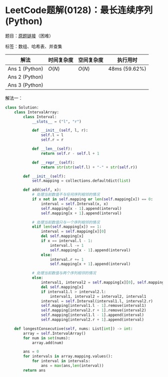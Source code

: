 # LeetCode题解(0128)：最长连续序列(Python)

题目：[原题链接](https://leetcode-cn.com/problems/longest-consecutive-sequence/)（困难）

标签：数组、哈希表、并查集

| 解法           | 时间复杂度 | 空间复杂度 | 执行用时      |
| -------------- | ---------- | ---------- | ------------- |
| Ans 1 (Python) | $O(N)$     | $O(N)$     | 48ms (59.62%) |
| Ans 2 (Python) |            |            |               |
| Ans 3 (Python) |            |            |               |

解法一：

```python
class Solution:
    class IntervalArray:
        class Interval:
            __slots__ = ("l", "r")

            def __init__(self, l, r):
                self.l = l
                self.r = r

            def __len__(self):
                return self.r - self.l + 1

            def __repr__(self):
                return str(str(self.l) + "-" + str(self.r))

        def __init__(self):
            self.mapping = collections.defaultdict(list)

        def add(self, x):
            # 处理当前数值不与任何序列相邻的情况
            if x not in self.mapping or len(self.mapping[x]) == 0:
                interval = self.Interval(x, x)
                self.mapping[x - 1].append(interval)
                self.mapping[x + 1].append(interval)

            # 处理当前数值只与一个序列相邻的情况
            elif len(self.mapping[x]) == 1:
                interval = self.mapping[x][0]
                del self.mapping[x]
                if x == interval.l - 1:
                    interval.l -= 1
                    self.mapping[x - 1].append(interval)
                else:
                    interval.r += 1
                    self.mapping[x + 1].append(interval)

            # 处理当前数值与两个序列相邻的情况
            else:
                interval1, interval2 = self.mapping[x][0], self.mapping[x][1]
                del self.mapping[x]
                if interval1.l > interval2.l:
                    interval1, interval2 = interval2, interval1
                interval = self.Interval(interval1.l, interval2.r)
                self.mapping[interval1.l - 1].remove(interval1)
                self.mapping[interval2.r + 1].remove(interval2)
                self.mapping[interval1.l - 1].append(interval)
                self.mapping[interval2.r + 1].append(interval)

    def longestConsecutive(self, nums: List[int]) -> int:
        array = self.IntervalArray()
        for num in set(nums):
            array.add(num)

        ans = 0
        for intervals in array.mapping.values():
            for interval in intervals:
                ans = max(ans,len(interval))
        return ans
```
